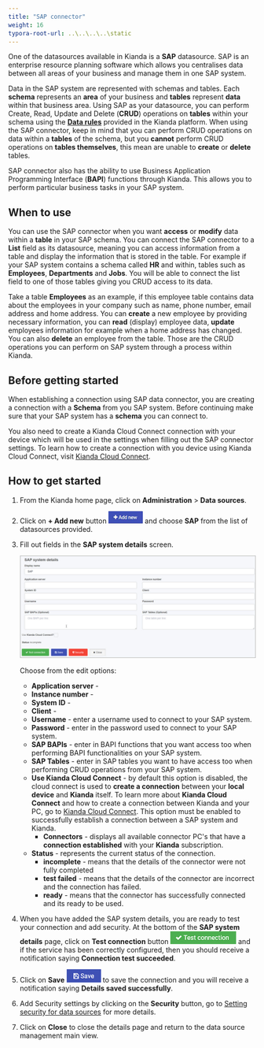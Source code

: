 ```yaml
---
title: "SAP connector"
weight: 16
typora-root-url: ..\..\..\..\static
---
```


One of the datasources available in Kianda is a **SAP** datasource. SAP is an enterprise resource planning software which allows you centralises data between all areas of your business and manage them in one SAP system. 

Data in the SAP system are represented with schemas and tables. Each **schema** represents an **area** of your business and **tables** represent **data** within that business area. Using SAP as your datasource, you can perform Create, Read, Update and Delete (**CRUD**) operations on **tables** within your schema using the [**Data rules**](/docs/platform/rules/data/) provided in the Kianda platform. When using the SAP connector, keep in mind that you can perform CRUD operations on data within a **tables** of the schema, but you **cannot** perform CRUD operations on **tables themselves**, this mean are unable to **create** or **delete** tables. 

SAP connector also has the ability to use Business Application Programming Interface (**BAPI**) functions through Kianda. This allows you to perform particular business tasks in your SAP system.

## When to use

You can use the SAP connector when you want **access** or **modify** data within a **table** in your SAP schema. You can connect the SAP connector to a **List** field as its datasource, meaning you can access information from a table and display the information that is stored in the table. For example if your SAP system contains a schema called **HR** and within, tables such as **Employees**, **Departments** and **Jobs**. You will be able to connect the list field to one of those tables giving you CRUD access to its data. 

Take a table **Employees** as an example, if this employee table contains data about the employees in your company such as name, phone number, email address and home address. You can **create** a new employee by providing necessary information, you can **read** (display) employee data, **update** employees information for example when a home address has changed. You can also **delete** an employee from the table. Those are the CRUD operations you can perform on SAP system through a process within Kianda. 

## Before getting started

When establishing a connection using SAP data connector, you are creating a connection with a **Schema** from you SAP system. Before continuing make sure that your SAP system has a **schema** you can connect to. 

You also need to create a Kianda Cloud Connect connection with your device which will be used in the settings when filling out the SAP connector settings. To learn how to create a connection with you device using Kianda Cloud Connect, visit [Kianda Cloud Connect](/docs/platform/connectors/kianda-cloud-connect/).

## How to get started

1. From the Kianda home page, click on **Administration** > **Data sources**.

2. Click on **+ Add new** button ![Add new data connector button](/images/addnew.png) and choose **SAP** from the list of datasources provided.

3. Fill out fields in the **SAP system details** screen.

   ![SQL Server details page](/images/sap-details.jpg)

   Choose from the edit options:

   - **Application server** -
   - **Instance number** -
   - **System ID** - 
   - **Client** - 
   - **Username** - enter a username used to connect to your SAP system.
   - **Password** - enter in the password used to connect to your SAP system.
   - **SAP BAPIs** - enter in BAPI functions that you want access too when performing BAPI functionalities on your SAP system.
   - **SAP Tables** - enter in SAP tables you want to have access too when performing CRUD operations from your SAP system.
   - **Use Kianda Cloud Connect** - by default this option is disabled, the cloud connect is used to **create a connection** between your **local device** and **Kianda** itself. To learn more about **Kianda Cloud Connect** and how to create a connection between Kianda and your PC, go to [Kianda Cloud Connect](/docs/platform/connectors/kianda-cloud-connect/). This option must be enabled to successfully establish a connection between a SAP system and Kianda.
     - **Connectors** - displays all available connector PC's that have a **connection established** with your **Kianda** subscription. 
   - **Status** - represents the current status of the connection.
     - **incomplete** - means that the details of the connector were not fully completed
     - **test failed** - means that the details of the connector are incorrect and the connection has failed.
     - **ready** - means that the connector has successfully connected and its ready to be used.

4. When you have added the SAP system details, you are ready to test your connection and add security. At the bottom of the **SAP system details** page, click on **Test connection** button ![Test connection for REST Service](/images/test-connection.jpg) and if the service has been correctly configured, then you should receive a notification saying **Connection test succeeded**.

5. Click on **Save** ![Save connection button](/images/save-connection.jpg) to save the connection and you will receive a notification saying **Details saved successfully**.

6. Add Security settings by clicking on the **Security** button, go to [Setting security for data sources](/docs/platform/connectors/#setting-security-for-data-sources) for more details.

7. Click on **Close** to close the details page and return to the data source management main view.

